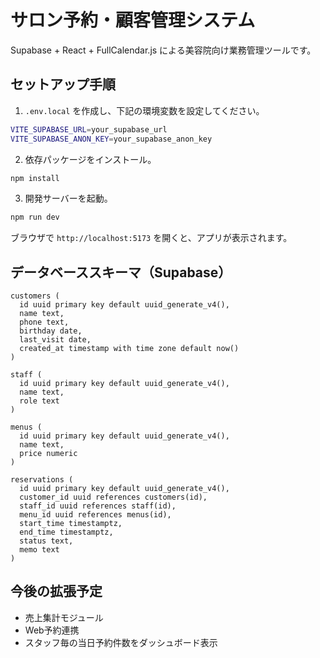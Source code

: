 # サロン予約・顧客管理システム

Supabase + React + FullCalendar.js による美容院向け業務管理ツールです。

## セットアップ手順

1. `.env.local` を作成し、下記の環境変数を設定してください。

```bash
VITE_SUPABASE_URL=your_supabase_url
VITE_SUPABASE_ANON_KEY=your_supabase_anon_key
```

2. 依存パッケージをインストール。

```bash
npm install
```

3. 開発サーバーを起動。

```bash
npm run dev
```

ブラウザで `http://localhost:5173` を開くと、アプリが表示されます。

## データベーススキーマ（Supabase）

```
customers (
  id uuid primary key default uuid_generate_v4(),
  name text,
  phone text,
  birthday date,
  last_visit date,
  created_at timestamp with time zone default now()
)

staff (
  id uuid primary key default uuid_generate_v4(),
  name text,
  role text
)

menus (
  id uuid primary key default uuid_generate_v4(),
  name text,
  price numeric
)

reservations (
  id uuid primary key default uuid_generate_v4(),
  customer_id uuid references customers(id),
  staff_id uuid references staff(id),
  menu_id uuid references menus(id),
  start_time timestamptz,
  end_time timestamptz,
  status text,
  memo text
)
```

## 今後の拡張予定
- 売上集計モジュール
- Web予約連携
- スタッフ毎の当日予約件数をダッシュボード表示
